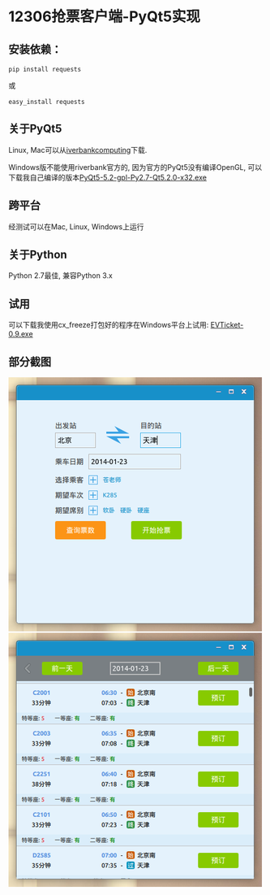 12306抢票客户端-PyQt5实现
=============================

安装依赖：
--------

```
pip install requests 
```
或
```
easy_install requests 
```

关于PyQt5
---------
Linux, Mac可以从[iverbankcomputing](http://www.riverbankcomputing.com/software/pyqt/download5)下载.

Windows版不能使用riverbank官方的, 因为官方的PyQt5没有编译OpenGL, 可以下载我自己编译的版本[PyQt5-5.2-gpl-Py2.7-Qt5.2.0-x32.exe](http://pan.baidu.com/s/1dDDZiHr)

跨平台
---------
经测试可以在Mac, Linux, Windows上运行

关于Python
----------
Python 2.7最佳, 兼容Python 3.x

试用
------
可以下载我使用cx_freeze打包好的程序在Windows平台上试用: [EVTicket-0.9.exe](http://pan.baidu.com/s/1dDeNtx3)


部分截图
--------
<img src="./src/data/5.png" />

<img src="./src/data/4.png" />
